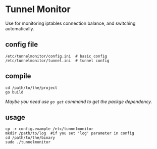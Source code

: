 # Tunnel Monitor

Use for monitoring iptables connection balance, and switching automatically.

## config file

	/etc/tunnelmonitor/config.ini  # basic config
	/etc/tunnelmonitor/tunnel.ini  # tunnel config

## compile

	cd /path/to/the/project
	go build

*Maybe you need use `go get` command to get the packge dependency.*

## usage

	cp -r config.example /etc/tunnelmonitor
	mkdir /path/to/log  #if you set 'log' parameter in config
	cd /path/to/the/binary
	sudo ./tunnelmonitor
